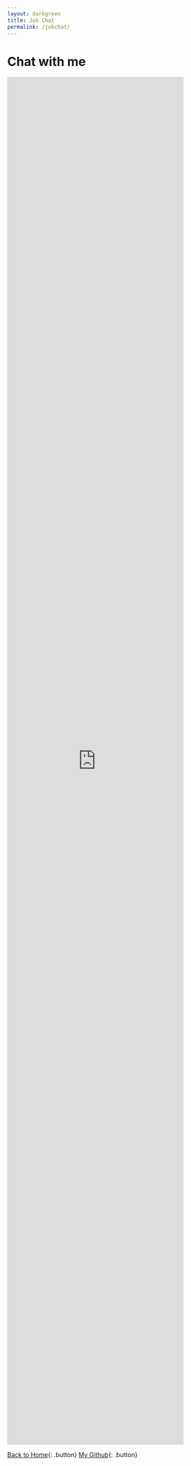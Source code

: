```yaml
---
layout: darkgreen
title: Job Chat
permalink: /jobchat/
---
```


# Chat with me

<iframe
  src="https://udify.app/chatbot/tn3K349xLiRF49Fn"
  style="width: 80%; height: 80%; min-height: 700px"
  frameborder="0"
  allow="microphone">
</iframe>

<div id="example-container">
    <!-- Initial content here, display simple "hello turnstile" but hidden until turnstile pass -->
    <div style="display: none;">Hello turnstile</div>
</div>

<script src="https://challenges.cloudflare.com/turnstile/v0/api.js?render=explicit"></script>

<script>
// if using synchronous loading, will be called once the DOM is ready
turnstile.ready(function () {
    turnstile.render('#example-container', {
        sitekey: '<0x4AAAAAAAZ8pNrjcHiB7ySq>',
        callback: function(token) {
            console.log(`Challenge Success ${token}`);
        },
    });
});
</script>

[Back to Home](https://youropen.xyz/){: .button}
[My Github](https://about.youropen.xyz){: .button}
